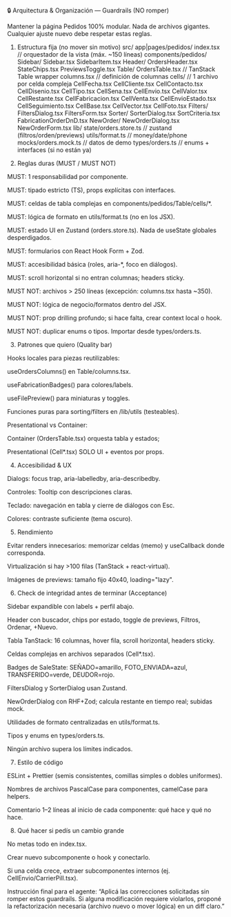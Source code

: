 🔒 Arquitectura & Organización — Guardrails (NO romper)

Mantener la página Pedidos 100% modular. Nada de archivos gigantes. Cualquier ajuste nuevo debe respetar estas reglas.

1) Estructura fija (no mover sin motivo)
src/
  app|pages/pedidos/
    index.tsx                // orquestador de la vista (máx. ~150 líneas)
  components/pedidos/
    Sidebar/
      Sidebar.tsx
      SidebarItem.tsx
    Header/
      OrdersHeader.tsx
      StateChips.tsx
      PreviewsToggle.tsx
    Table/
      OrdersTable.tsx        // TanStack Table wrapper
      columns.tsx            // definición de columnas
      cells/                 // 1 archivo por celda compleja
        CellFecha.tsx
        CellCliente.tsx
        CellContacto.tsx
        CellDisenio.tsx
        CellTipo.tsx
        CellSena.tsx
        CellEnvio.tsx
        CellValor.tsx
        CellRestante.tsx
        CellFabricacion.tsx
        CellVenta.tsx
        CellEnvioEstado.tsx
        CellSeguimiento.tsx
        CellBase.tsx
        CellVector.tsx
        CellFoto.tsx
    Filters/
      FiltersDialog.tsx
      FiltersForm.tsx
    Sorter/
      SorterDialog.tsx
      SortCriteria.tsx
      FabricationOrderDnD.tsx
    NewOrder/
      NewOrderDialog.tsx
      NewOrderForm.tsx
  lib/
    state/orders.store.ts    // zustand (filtros/orden/previews)
    utils/format.ts          // money/date/phone
    mocks/orders.mock.ts     // datos de demo
    types/orders.ts          // enums + interfaces (si no están ya)

2) Reglas duras (MUST / MUST NOT)

MUST: 1 responsabilidad por componente.

MUST: tipado estricto (TS), props explícitas con interfaces.

MUST: celdas de tabla complejas en components/pedidos/Table/cells/*.

MUST: lógica de formato en utils/format.ts (no en los JSX).

MUST: estado UI en Zustand (orders.store.ts). Nada de useState globales desperdigados.

MUST: formularios con React Hook Form + Zod.

MUST: accesibilidad básica (roles, aria-*, foco en diálogos).

MUST: scroll horizontal si no entran columnas; headers sticky.

MUST NOT: archivos > 250 líneas (excepción: columns.tsx hasta ~350).

MUST NOT: lógica de negocio/formatos dentro del JSX.

MUST NOT: prop drilling profundo; si hace falta, crear context local o hook.

MUST NOT: duplicar enums o tipos. Importar desde types/orders.ts.

3) Patrones que quiero (Quality bar)

Hooks locales para piezas reutilizables:

useOrdersColumns() en Table/columns.tsx.

useFabricationBadges() para colores/labels.

useFilePreview() para miniaturas y toggles.

Funciones puras para sorting/filters en /lib/utils (testeables).

Presentational vs Container:

Container (OrdersTable.tsx) orquesta tabla y estados;

Presentational (Cell*.tsx) SOLO UI + eventos por props.

4) Accesibilidad & UX

Dialogs: focus trap, aria-labelledby, aria-describedby.

Controles: Tooltip con descripciones claras.

Teclado: navegación en tabla y cierre de diálogos con Esc.

Colores: contraste suficiente (tema oscuro).

5) Rendimiento

Evitar renders innecesarios: memorizar celdas (memo) y useCallback donde corresponda.

Virtualización si hay >100 filas (TanStack + react-virtual).

Imágenes de previews: tamaño fijo 40x40, loading="lazy".

6) Check de integridad antes de terminar (Acceptance)

 Sidebar expandible con labels + perfil abajo.

 Header con buscador, chips por estado, toggle de previews, Filtros, Ordenar, +Nuevo.

 Tabla TanStack: 16 columnas, hover fila, scroll horizontal, headers sticky.

 Celdas complejas en archivos separados (Cell*.tsx).

 Badges de SaleState: SEÑADO=amarillo, FOTO_ENVIADA=azul, TRANSFERIDO=verde, DEUDOR=rojo.

 FiltersDialog y SorterDialog usan Zustand.

 NewOrderDialog con RHF+Zod; calcula restante en tiempo real; subidas mock.

 Utilidades de formato centralizadas en utils/format.ts.

 Tipos y enums en types/orders.ts.

 Ningún archivo supera los límites indicados.

7) Estilo de código

ESLint + Prettier (semis consistentes, comillas simples o dobles uniformes).

Nombres de archivos PascalCase para componentes, camelCase para helpers.

Comentario 1–2 líneas al inicio de cada componente: qué hace y qué no hace.

8) Qué hacer si pedís un cambio grande

No metas todo en index.tsx.

Crear nuevo subcomponente o hook y conectarlo.

Si una celda crece, extraer subcomponentes internos (ej. CellEnvio/CarrierPill.tsx).

Instrucción final para el agente:
“Aplicá las correcciones solicitadas sin romper estos guardrails. Si alguna modificación requiere violarlos, proponé la refactorización necesaria (archivo nuevo o mover lógica) en un diff claro.”